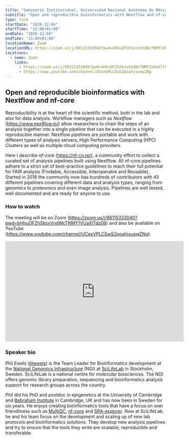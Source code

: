 ```yaml
---
title: "Seminario Institucional, Universidad Nacional Autónoma de México"
subtitle: "Open and reproducible bioinformatics with Nextflow and nf-core."
type: talk
startDate: "2020-12-04"
startTime: "12:00+01:00"
endDate: "2020-12-04"
endTime: "13:00+01:00"
locationName: Zoom
locationURL: https://zoom.us/j/98115333040?pwd=bHhuOFZhSksxVndWcTNMY1VUaXlTdz09
locations:
  - name: Zoom
    links:
      - https://zoom.us/j/98115333040?pwd=bHhuOFZhSksxVndWcTNMY1VUaXlTdz09
      - https://www.youtube.com/channel/UCexVPLCSwS2poahjxuewZNg
---
```


## Open and reproducible bioinformatics with Nextflow and nf-core

Reproducibility is at the heart of the scientific method, both in the lab and also for data analysis.
Workflow managers such as _Nextflow_ (<https://www.nextflow.io/>) allow researchers to chain the steps
of an analysis together into a single pipeline that can be executed in a highly reproducible manner.
Nextflow pipelines are portable and work with different types of analysis servers,
High Performance Computing (HPC) Clusters as well as multiple cloud computing providers.

Here I describe _nf-core_ (<https://nf-co.re/>), a community effort to collect a curated set of analysis
pipelines built using Nextflow. All nf-core pipelines adhere to a strict set of best-practice guidelines
to reach their full potential for FAIR analysis (Findable, Accessible, Interoperable and Reusable).
Started in 2018 the community now has hundreds of contributors with 45 different pipelines covering
different data and analysis types, ranging from genomics to proteomics and even image analysis.
Pipelines are well tested, well documented and are ready for anyone to use.

### How to watch

The meeting will be on Zoom (<https://zoom.us/j/98115333040?pwd=bHhuOFZhSksxVndWcTNMY1VUaXlTdz09>)
and also be available on YouTube (<https://www.youtube.com/channel/UCexVPLCSwS2poahjxuewZNg>).

<div class="ratio ratio-16x9">
    <iframe width="560" height="315" src="https://www.youtube.com/embed/z9oDnOCUcQs?start=38" frameborder="0" allow="accelerometer; autoplay; clipboard-write; encrypted-media; gyroscope; picture-in-picture" allowfullscreen></iframe>
</div>

### Speaker bio

Phil Ewels ([@ewels](http://github.com/ewels/)) is the Team Leader for Bioinformatics development at the
[National Genomics Infrastructure](https://ngisweden.scilifelab.se/) (NGI) at [SciLifeLab](https://www.scilifelab.se) in Stockholm, Sweden.
SciLifeLab is a national centre for molecular biosciences. The NGI offers genomic library preparation, sequencing and bioinformatics analysis support for research groups across the country.

Phil did his PhD and postdoc in epigenetics at the University of Cambridge and [Babraham Institute](https://babraham.ac.uk/) in Cambridge, UK and has now been in Sweden for six years.
He enjoys creating bioinformatics tools that have a focus on user friendliness such as [MultiQC](https://multiqc.info/), [nf-core](https://nf-co.re/) and [SRA-explorer](https://sra-explorer.info/).
Now at SciLifeLab, he and his team focus on the development and scaling up of new lab protocols and bioinformatics solutions.
They develop new analysis pipelines and try to ensure that the tools they write are scalable, reproducible and transferable.
